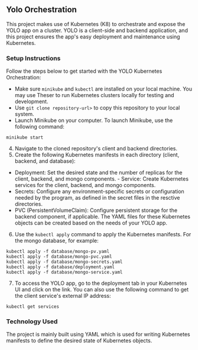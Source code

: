 ## Yolo Orchestration
This project makes use of Kubernetes (K8) to orchestrate and expose the YOLO app on a cluster. YOLO is a client-side and backend application, and this project ensures the app's easy deployment and maintenance using Kubernetes.

### Setup Instructions
Follow the steps below to get started with the YOLO Kubernetes Orchestration:
- Make sure `minikube` and `kubectl` are installed on your local machine. You may use Theser to run Kubernetes clusters locally for testing and development.
- Use `git clone repository-url>` to copy this repository to your local system.
- Launch Minikube on your computer. To launch Minikube, use the following command:
```
minikube start
```
4. Navigate to the cloned repository's client and backend directories.
5. Create the following Kubernetes manifests in each directory (client, backend, and database): 
- Deployment: Set the desired state and the number of replicas for the client, backend, and mongo components. - Service: Create Kubernetes services for the client, backend, and mongo components. 
- Secrets: Configure any environment-specific secrets or configuration needed by the program, as defined in the secret files in the resctive directories.
- PVC (PersistentVolumeClaim): Configure persistent storage for the backend component, if applicable. 
The YAML files for these Kubernetes objects can be created based on the needs of your YOLO app.
6. Use the `kubectl apply` command to apply the Kubernetes manifests. For the mongo database, for example:
```
kubectl apply -f database/mongo-pv.yaml
kubectl apply -f database/mongo-pvc.yaml
kubectl apply -f database/mongo-secrets.yaml
kubectl apply -f database/deployment.yaml
kubectl apply -f database/mongo-service.yaml
```
7. To access the YOLO app, go to the deployment tab in your Kubernetes UI and click on the link. You can also use the following command to get the client service's external IP address:
```
kubectl get services
```

### Technology Used
The project is mainly built using YAML which is used for writing Kubernetes manifests to define the desired state of Kubernetes objects.
